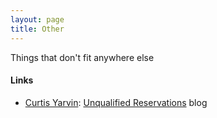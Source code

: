 ```yaml
---
layout: page
title: Other
---
```

Things that don't fit anywhere else

#### Links
* [Curtis Yarvin](https://en.wikipedia.org/wiki/Curtis_Yarvin): [Unqualified Reservations](https://www.unqualified-reservations.org/) blog